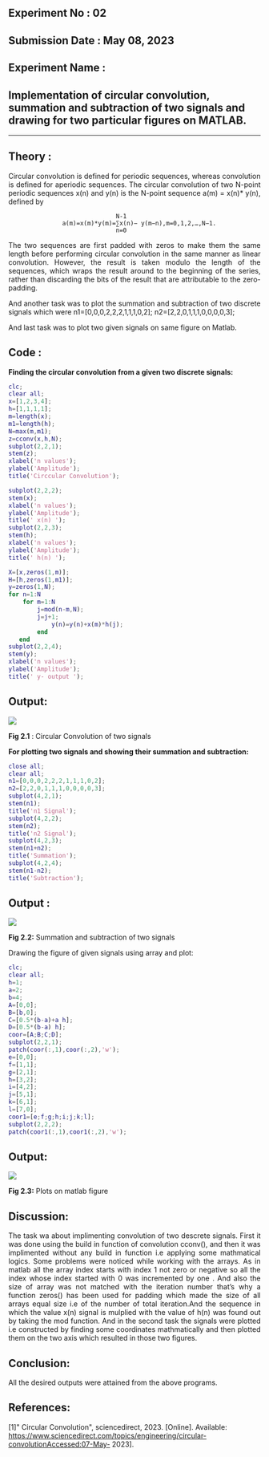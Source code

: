 ## Experiment No : 02

## Submission Date : May 08, 2023

## Experiment Name :

## Implementation of circular convolution, summation and subtraction of two signals and drawing for two particular figures on MATLAB.

---

## Theory :

<p style="text-align: justify">
Circular convolution is defined for periodic sequences, whereas convolution is defined for aperiodic sequences. The circular convolution of two N-point periodic sequences x(n) and y(n) is the N-point sequence a(m) = x(n)* y(n), defined by

 ```
                               N-1
                a(m)=x(m)*y(m)=∑x(n)− y(m−n),m=0,1,2,…,N−1.
                               n=0

 ```
</p>
<p style="text-align: justify">
The two sequences are first padded with zeros to make them the same length before performing circular convolution in the same manner as linear convolution. However, the result is taken modulo the length of the sequences, which wraps the result around to the beginning of the series, rather than discarding the bits of the result that are attributable to the zero-padding.
</p>

<p style="text-align: justify">
And another task was to plot the summation and subtraction of two discrete signals which were
n1=[0,0,0,2,2,2,1,1,1,0,2];
n2=[2,2,0,1,1,1,0,0,0,0,3];

And last task was to plot two given signals on same figure on Matlab.


## Code :

<b> Finding the circular convolution from a given two discrete signals: </b>
 <br>
 
``` matlab
clc;
clear all;
x=[1,2,3,4];
h=[1,1,1,1];
m=length(x);
m1=length(h);
N=max(m,m1);
z=cconv(x,h,N);
subplot(2,2,1);
stem(z);
xlabel('n values');
ylabel('Amplitude');
title('Circcular Convolution');

subplot(2,2,2);
stem(x);
xlabel('n values');
ylabel('Amplitude');
title(' x(n) ');
subplot(2,2,3);
stem(h);
xlabel('n values');
ylabel('Amplitude');
title(' h(n) ');

X=[x,zeros(1,m)];
H=[h,zeros(1,m1)];
y=zeros(1,N);
for n=1:N
    for m=1:N
        j=mod(n-m,N);
        j=j+1;
            y(n)=y(n)+x(m)*h(j);
        end
   end
subplot(2,2,4);
stem(y);
xlabel('n values');
ylabel('Amplitude');
title(' y- output ');

``` 

## Output:

![](src/circular.jpg)

**Fig 2.1** : Circular Convolution of two signals

<b> For plotting two signals and showing their summation and subtraction: </b> 
<br>

``` matlab
close all;
clear all;
n1=[0,0,0,2,2,2,1,1,1,0,2];
n2=[2,2,0,1,1,1,0,0,0,0,3];
subplot(4,2,1);
stem(n1);
title('n1 Signal');
subplot(4,2,2);
stem(n2);
title('n2 Signal');
subplot(4,2,3);
stem(n1+n2);
title('Summation');
subplot(4,2,4);
stem(n1-n2);
title('Subtraction');

```

## Output :

![](src/summation.png)

**Fig 2.2:** Summation and subtraction of two signals

Drawing the figure of given signals using array and plot:

```matlab
clc;
clear all;
h=1;
a=2;
b=4;
A=[0,0];
B=[b,0];
C=[0.5*(b-a)+a h];
D=[0.5*(b-a) h];
coor=[A;B;C;D];
subplot(2,2,1);
patch(coor(:,1),coor(:,2),'w');
e=[0,0];
f=[1,1];
g=[2,1];
h=[3,2];
i=[4,2];
j=[5,1];
k=[6,1];
l=[7,0];
coor1=[e;f;g;h;i;j;k;l];
subplot(2,2,2);
patch(coor1(:,1),coor1(:,2),'w');

```

## Output:

![](src/plots.png)

**Fig 2.3:** Plots on matlab figure
## Discussion:

<p style="text-align: justify">
The task wa about implimenting convolution of two descrete signals. First it was done using the build in function of convolution cconv(), and then it was implimented without any build in function i.e applying some mathmatical logics. 
Some problems were noticed while working with the arrays. As in matlab all the array index starts with index 1 not zero or negative so all the index whose index started with 0 was incremented by one . And also the size of array was not matched with the iteration number that’s why a function zeros() has been used for padding which made the size of all arrays equal size i.e of the number of total iteration.And the sequence in which the value x(n) signal is mulplied with the value of h(n) was found out by taking the mod function.
And in the second task the signals were plotted i.e constructed by finding some coordinates mathmatically and then plotted them on the two axis which resulted in those two figures.


</p>

## Conclusion:

<p style="text-align: justify">

All the desired outputs were attained from the above programs.
</p>

## References:


[1]" Circular Convolution", sciencedirect, 2023. [Online]. Available: https://www.sciencedirect.com/topics/engineering/circular-convolutionAccessed:07-May- 2023].


